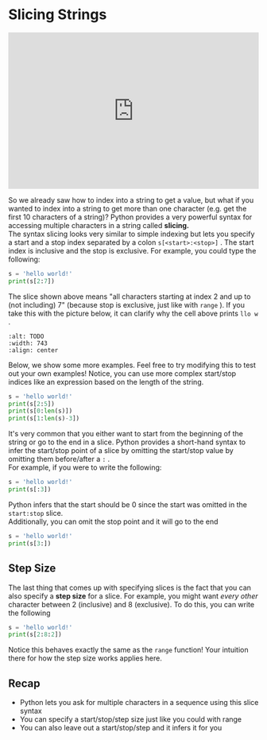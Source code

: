 # Slicing Strings

<div style="position: relative; padding-bottom: 62.5%; height: 0;">
    <iframe src="https://www.loom.com/embed/ab6d2d5e55744fd6b100f1fc9c7d4e74?sharedAppSource=personal_library" frameborder="0" webkitallowfullscreen mozallowfullscreen allowfullscreen style="position: absolute; top: 0; left: 0; width: 100%; height: 100%;"></iframe>
</div>

So we already saw how to index into a string to get a value, but what if you wanted to index into a string to get more than one character (e.g. get the first 10 characters of a string)? Python provides a very powerful syntax for accessing multiple characters in a string called **slicing.**   
The syntax slicing looks very similar to simple indexing but lets you specify a start and a stop index separated by a colon `s[<start>:<stop>]` . The start index is inclusive and the stop is exclusive. For example, you could type the following:  
```py
s = 'hello world!'
print(s[2:7])
```

The slice shown above means "all characters starting at index 2 and up to (not including) 7" (because stop is exclusive, just like with `range` ). If you take this with the picture below, it can clarify why the cell above prints `llo w` .  
```{image} https://static.us.edusercontent.com/files/SQ9WeD8h3lvhbiC8txniO4Rd
:alt: TODO
:width: 743
:align: center
```

Below, we show some more examples. Feel free to try modifying this to test out your own examples! Notice, you can use more complex start/stop indices like an expression based on the length of the string.  
```py
s = 'hello world!'
print(s[2:5])
print(s[0:len(s)])
print(s[1:len(s)-3])
```

It's very common that you either want to start from the beginning of the string or go to the end in a slice. Python provides a short-hand syntax to infer the start/stop point of a slice by omitting the start/stop value by omitting them before/after a `:` .  
For example, if you were to write the following:  
```py
s = 'hello world!'
print(s[:3])
```

Python infers that the start should be 0 since the start was omitted in the `start:stop` slice.  
Additionally, you can omit the stop point and it will go to the end  
```py
s = 'hello world!'
print(s[3:])
```

##  Step Size  

The last thing that comes up with specifying slices is the fact that you can also specify a **step size** for a slice. For example, you might want *every other* character between 2 (inclusive) and 8 (exclusive). To do this, you can write the following  
```py
s = 'hello world!'
print(s[2:8:2])
```

Notice this behaves exactly the same as the `range` function! Your intuition there for how the step size works applies here.  
##  Recap  

-  Python lets you ask for multiple characters in a sequence using this slice syntax  
-  You can specify a start/stop/step size just like you could with range  
-  You can also leave out a start/stop/step and it infers it for you  

